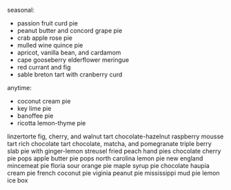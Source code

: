 seasonal:
* passion fruit curd pie
* peanut butter and concord grape pie
* crab apple rose pie
* mulled wine quince pie
* apricot, vanilla bean, and cardamom
* cape gooseberry elderflower meringue
* red currant and fig
* sable breton tart with cranberry curd

anytime: 
* coconut cream pie
* key lime pie
* banoffee pie
* ricotta lemon-thyme pie

linzertorte
fig, cherry, and walnut tart
chocolate-hazelnut raspberry mousse tart
rich chocolate tart
chocolate, matcha, and pomegranate
triple berry slab pie with ginger-lemon streusel
fried peach hand pies
chocolate cherry pie pops
apple butter pie pops
north carolina lemon pie
new england mincemeat pie
floria sour orange pie
maple syrup pie
chocolate haupia cream pie
french coconut pie
viginia peanut pie
mississippi mud pie
lemon ice box